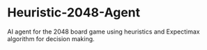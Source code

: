 # Heuristic-2048-Agent
AI agent for the 2048 board game using heuristics and Expectimax algorithm for decision making.
